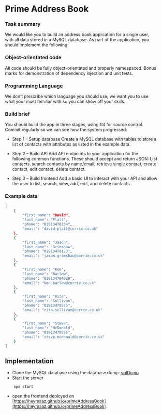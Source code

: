 # Prime Address Book

### Task summary
We would like you to build an address book application for a single user, with all data stored in a MySQL database. As part of the application, you should implement the following:

### Object-orientated code
All code should be fully object-orientated and properly namespaced. Bonus marks for demonstration of dependency injection and unit tests.

### Programming Language
We don’t prescribe which language you should use; we want you to use what your most familiar with so you can show off your skills.

### Build brief
You should build the app in three stages, using Git for source control. Commit regularly so we can see how the system progressed:

- Step 1 – Setup database
Create a MySQL database with tables to store a list of contacts with attributes as listed in the example data.

- Step 2 – Build API
Add API endpoints to your application for the following common functions. These should accept and return JSON: List contacts, search contacts by name/email, retrieve single contact, create contact, edit contact, delete contact.

- Step 3 – Build frontend
Add a basic UI to interact with your API and allow the user to list, search, view, add, edit, and delete contacts.

### Example data
``` sh
[	
    { 
        "first_name": "David", 
        "last_name": "Platt",		
        "phone": "01913478234",		
        "email": "david.platt@corrie.co.uk" 
    }, 
    { 
        "first_name": "Jason",		
        "last_name": "Grimshaw",		
        "phone": "01913478123",		
        "email": "jason.grimshaw@corrie.co.uk" 
    }, 
    { 
        "first_name": "Ken",		
        "last_name": "Barlow",		
        "phone": "019134784929",		
        "email": "ken.barlow@corrie.co.uk" 
    }, 
    { 
        "first_name": "Rita",		
        "last_name": "Sullivan",		
        "phone": "01913478555",		
        "email": "rita.sullivan@corrie.co.uk" 
    }, 
    { 
        "first_name": "Steve",		
        "last_name": "McDonald",		
        "phone": "01913478555",		
        "email": "steve.mcdonald@corrie.co.uk" 
    } 
]
```

## Implementation
- Clone the MySQL database using the database dump: [sqlDump](dump/PrimeAddressBook.sql)
- Start the server
``` sh
    npm start
```
- open the frontend deployed on [https://heymaaz.github.io/primeAddressBook](https://heymaaz.github.io/primeAddressBook)
